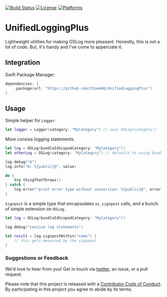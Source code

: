 [![Build Status][build status badge]][build status]
[![License][license badge]][license]
[![Platforms][platforms badge]][platforms]

# UnifiedLoggingPlus

Lightweight utilities for making OSLog more pleasant. Honestly, this is not a lot of code. But, it's handy and I've come to apperciate it.

## Integration

Swift Package Manager:

```swift
dependencies: [
    .package(url: "https://github.com/ChimeHQ/UnifiedLoggingPlus")
]
```

## Usage

Simple helper for `Logger`.

```swift
let logger = Logger(category: "MyCategory") // uses OSLog(category:)
```

More consise logging statements.

```swift
let log = OSLog(bundleIdScopedCategory: "MyCategory")!
let otherLog = OSLog(category: "MyCategory") // defaults to using bundle-id for scoping

log.debug("A")
log.info("B: %{public}@", value)

do {
    try thingThatThrows()
} catch {
    log.error("print error type without conversion: %{public}@", error)
}

```

`Signpost` is a simple type that encapsulates `os_signpost` calls, and a bunch of simple extension on `OSLog`.

```swift
let log = OSLog(bundleIdScopedCategory: "MyCategory")!

log.debug("concise log statements")

let result = log.signpostWithin("name") {
    // this gets measured by the signpost
}
```

### Suggestions or Feedback

We'd love to hear from you! Get in touch via [twitter](https://twitter.com/chimehq), an issue, or a pull request.

Please note that this project is released with a [Contributor Code of Conduct](CODE_OF_CONDUCT.md). By participating in this project you agree to abide by its terms.

[build status]: https://github.com/ChimeHQ/UnifiedLoggingPlus/actions
[build status badge]: https://github.com/ChimeHQ/UnifiedLoggingPlus/workflows/CI/badge.svg
[license]: https://opensource.org/licenses/BSD-3-Clause
[license badge]: https://img.shields.io/github/license/ChimeHQ/UnifiedLoggingPlus
[platforms]: https://swiftpackageindex.com/ChimeHQ/UnifiedLoggingPlus
[platforms badge]: https://img.shields.io/endpoint?url=https%3A%2F%2Fswiftpackageindex.com%2Fapi%2Fpackages%2FChimeHQ%2FUnifiedLoggingPlus%2Fbadge%3Ftype%3Dplatforms
